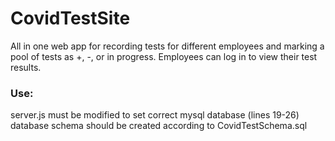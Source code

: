 # CovidTestSite
All in one web app for recording tests for different employees and marking a pool of tests as +, -, or in progress. Employees can log in to view their test results.

### Use:
server.js must be modified to set correct mysql database (lines 19-26)
database schema should be created according to CovidTestSchema.sql
